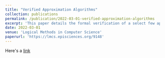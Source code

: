 ```yaml
---
title: "Verified Approximation Algorithms"
collection: publications
permalink: /publication/2022-03-01-verified-approximation-algorithms
excerpt: 'This paper details the formal verification of a select few approximation algorithms in the theorem prover Isabelle/HOL. My contribution was the verification of a 2-approximation algorithm for the Center Selection problem. For more details, see Section 6 in the paper.'
date: 2022-03-01
venue: 'Logical Methods in Computer Science'
paperurl: 'https://lmcs.episciences.org/9148'
---
```

Here's a [link](https://lmcs.episciences.org/9148)

